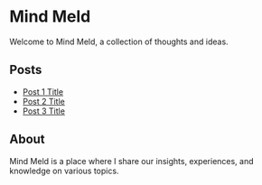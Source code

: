 # Mind Meld

Welcome to Mind Meld, a collection of thoughts and ideas.

## Posts

- [Post 1 Title](posts/post1.md)
- [Post 2 Title](posts/post2.md)
- [Post 3 Title](posts/post3.md)

## About

Mind Meld is a place where I share our insights, experiences, and knowledge on various topics.

